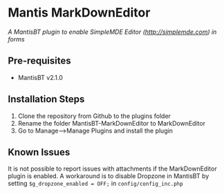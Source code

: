 Mantis MarkDownEditor
====================

*A MantisBT plugin to enable SimpleMDE Editor (http://simplemde.com) in forms*

Pre-requisites
--------------

* MantisBT v2.1.0

Installation Steps
------------------

1. Clone the repository from Github to the plugins folder
2. Rename the folder MantisBT-MarkDownEditor to MarkDownEditor
3. Go to Manage-->Manage Plugins and install the plugin

Known Issues
------------
It is not possible to report issues with attachments if the MarkDownEditor plugin is enabled. A workaround is to disable Dropzone in MantisBT by setting  `$g_dropzone_enabled = OFF;` in `config/config_inc.php`



